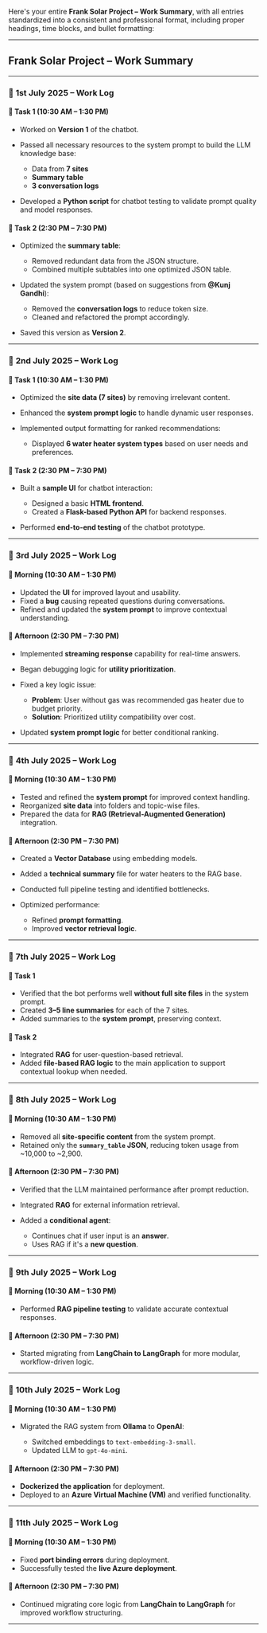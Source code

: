 Here's your entire **Frank Solar Project – Work Summary**, with all entries standardized into a consistent and professional format, including proper headings, time blocks, and bullet formatting:

---

## **Frank Solar Project – Work Summary**

---

### 📅 **1st July 2025 – Work Log**

#### 🔹 **Task 1 (10:30 AM – 1:30 PM)**

* Worked on **Version 1** of the chatbot.
* Passed all necessary resources to the system prompt to build the LLM knowledge base:

  * Data from **7 sites**
  * **Summary table**
  * **3 conversation logs**
* Developed a **Python script** for chatbot testing to validate prompt quality and model responses.

#### 🔹 **Task 2 (2:30 PM – 7:30 PM)**

* Optimized the **summary table**:

  * Removed redundant data from the JSON structure.
  * Combined multiple subtables into one optimized JSON table.
* Updated the system prompt (based on suggestions from **@Kunj Gandhi**):

  * Removed the **conversation logs** to reduce token size.
  * Cleaned and refactored the prompt accordingly.
* Saved this version as **Version 2**.

---

### 📅 **2nd July 2025 – Work Log**

#### 🔹 **Task 1 (10:30 AM – 1:30 PM)**

* Optimized the **site data (7 sites)** by removing irrelevant content.
* Enhanced the **system prompt logic** to handle dynamic user responses.
* Implemented output formatting for ranked recommendations:

  * Displayed **6 water heater system types** based on user needs and preferences.

#### 🔹 **Task 2 (2:30 PM – 7:30 PM)**

* Built a **sample UI** for chatbot interaction:

  * Designed a basic **HTML frontend**.
  * Created a **Flask-based Python API** for backend responses.
* Performed **end-to-end testing** of the chatbot prototype.

---

### 📅 **3rd July 2025 – Work Log**

#### 🔹 **Morning (10:30 AM – 1:30 PM)**

* Updated the **UI** for improved layout and usability.
* Fixed a **bug** causing repeated questions during conversations.
* Refined and updated the **system prompt** to improve contextual understanding.

#### 🔹 **Afternoon (2:30 PM – 7:30 PM)**

* Implemented **streaming response** capability for real-time answers.
* Began debugging logic for **utility prioritization**.
* Fixed a key logic issue:

  * **Problem**: User without gas was recommended gas heater due to budget priority.
  * **Solution**: Prioritized utility compatibility over cost.
* Updated **system prompt logic** for better conditional ranking.

---

### 📅 **4th July 2025 – Work Log**

#### 🔹 **Morning (10:30 AM – 1:30 PM)**

* Tested and refined the **system prompt** for improved context handling.
* Reorganized **site data** into folders and topic-wise files.
* Prepared the data for **RAG (Retrieval-Augmented Generation)** integration.

#### 🔹 **Afternoon (2:30 PM – 7:30 PM)**

* Created a **Vector Database** using embedding models.
* Added a **technical summary** file for water heaters to the RAG base.
* Conducted full pipeline testing and identified bottlenecks.
* Optimized performance:

  * Refined **prompt formatting**.
  * Improved **vector retrieval logic**.

---

### 📅 **7th July 2025 – Work Log**

#### 🔹 **Task 1**

* Verified that the bot performs well **without full site files** in the system prompt.
* Created **3–5 line summaries** for each of the 7 sites.
* Added summaries to the **system prompt**, preserving context.

#### 🔹 **Task 2**

* Integrated **RAG** for user-question-based retrieval.
* Added **file-based RAG logic** to the main application to support contextual lookup when needed.

---

### 📅 **8th July 2025 – Work Log**

#### 🔹 **Morning (10:30 AM – 1:30 PM)**

* Removed all **site-specific content** from the system prompt.
* Retained only the **`summary_table` JSON**, reducing token usage from \~10,000 to \~2,900.

#### 🔹 **Afternoon (2:30 PM – 7:30 PM)**

* Verified that the LLM maintained performance after prompt reduction.
* Integrated **RAG** for external information retrieval.
* Added a **conditional agent**:

  * Continues chat if user input is an **answer**.
  * Uses RAG if it's a **new question**.

---

### 📅 **9th July 2025 – Work Log**

#### 🔹 **Morning (10:30 AM – 1:30 PM)**

* Performed **RAG pipeline testing** to validate accurate contextual responses.

#### 🔹 **Afternoon (2:30 PM – 7:30 PM)**

* Started migrating from **LangChain to LangGraph** for more modular, workflow-driven logic.

---

### 📅 **10th July 2025 – Work Log**

#### 🔹 **Morning (10:30 AM – 1:30 PM)**

* Migrated the RAG system from **Ollama** to **OpenAI**:

  * Switched embeddings to `text-embedding-3-small`.
  * Updated LLM to `gpt-4o-mini`.

#### 🔹 **Afternoon (2:30 PM – 7:30 PM)**

* **Dockerized the application** for deployment.
* Deployed to an **Azure Virtual Machine (VM)** and verified functionality.

---

### 📅 **11th July 2025 – Work Log**

#### 🔹 **Morning (10:30 AM – 1:30 PM)**

* Fixed **port binding errors** during deployment.
* Successfully tested the **live Azure deployment**.

#### 🔹 **Afternoon (2:30 PM – 7:30 PM)**

* Continued migrating core logic from **LangChain to LangGraph** for improved workflow structuring.

---

